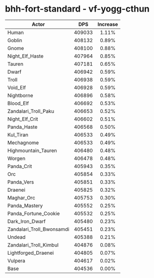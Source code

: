 # bhh-fort-standard - vf-yogg-cthun
| Actor | DPS | Increase |
|---|:---:|:---:|
|Human|409033|1.11%|
|Goblin|408132|0.89%|
|Gnome|408100|0.88%|
|Night_Elf_Haste|407964|0.85%|
|Tauren|407181|0.65%|
|Dwarf|406942|0.59%|
|Troll|406938|0.59%|
|Void_Elf|406928|0.59%|
|Nightborne|406896|0.58%|
|Blood_Elf|406692|0.53%|
|Zandalari_Troll_Paku|406653|0.52%|
|Night_Elf_Crit|406602|0.51%|
|Panda_Haste|406568|0.50%|
|Kul_Tiran|406533|0.49%|
|Mechagnome|406533|0.49%|
|Highmountain_Tauren|406480|0.48%|
|Worgen|406478|0.48%|
|Panda_Crit|405943|0.35%|
|Orc|405854|0.33%|
|Panda_Vers|405851|0.33%|
|Draenei|405825|0.32%|
|Maghar_Orc|405753|0.30%|
|Panda_Mastery|405552|0.25%|
|Panda_Fortune_Cookie|405532|0.25%|
|Dark_Iron_Dwarf|405480|0.23%|
|Zandalari_Troll_Bwonsamdi|405451|0.23%|
|Undead|405388|0.21%|
|Zandalari_Troll_Kimbul|404876|0.08%|
|Lightforged_Draenei|404805|0.07%|
|Vulpera|404617|0.02%|
|Base|404536|0.00%|
